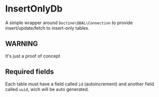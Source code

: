 # InsertOnlyDb

A simple wrapper around `Doctine\DBAL\Connection` to provide insert/update/fetch to insert-only tables.

## WARNING

It's just a proof of concept

## Required fields

Each table must have a field called `id` (autoincrement) and another field called `uuid`, wich will be auto generated.